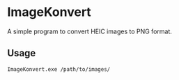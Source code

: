 # ImageKonvert

A simple program to convert HEIC images to PNG format.

## Usage

```sh
ImageKonvert.exe /path/to/images/ 
```
